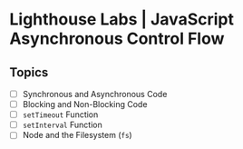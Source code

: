 # Lighthouse Labs | JavaScript Asynchronous Control Flow

## Topics

* [ ] Synchronous and Asynchronous Code
* [ ] Blocking and Non-Blocking Code
* [ ] `setTimeout` Function
* [ ] `setInterval` Function
* [ ] Node and the Filesystem (`fs`)
